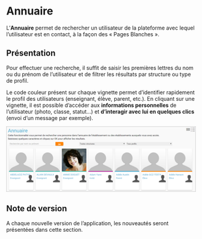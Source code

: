 # Annuaire

L’**Annuaire** permet de rechercher un utilisateur de la plateforme avec lequel l’utilisateur est en contact, à la façon des « Pages Blanches ».

## Présentation

Pour effectuer une recherche, il suffit de saisir les premières lettres du nom ou du prénom de l’utilisateur et de filtrer les résultats par structure ou type de profil.

Le code couleur présent sur chaque vignette permet d’identifier rapidement le profil des utilisateurs \(enseignant, élève, parent, etc.\). En cliquant sur une vignette, il est possible d’accéder aux **informations personnelles** de l’utilisateur \(photo, classe, statut…\) et **d’interagir avec lui en quelques clics** \(envoi d’un message par exemple\).

![](.gitbook/assets/a114.png)

## Note de version

A chaque nouvelle version de l’application, les nouveautés seront présentées dans cette section.

